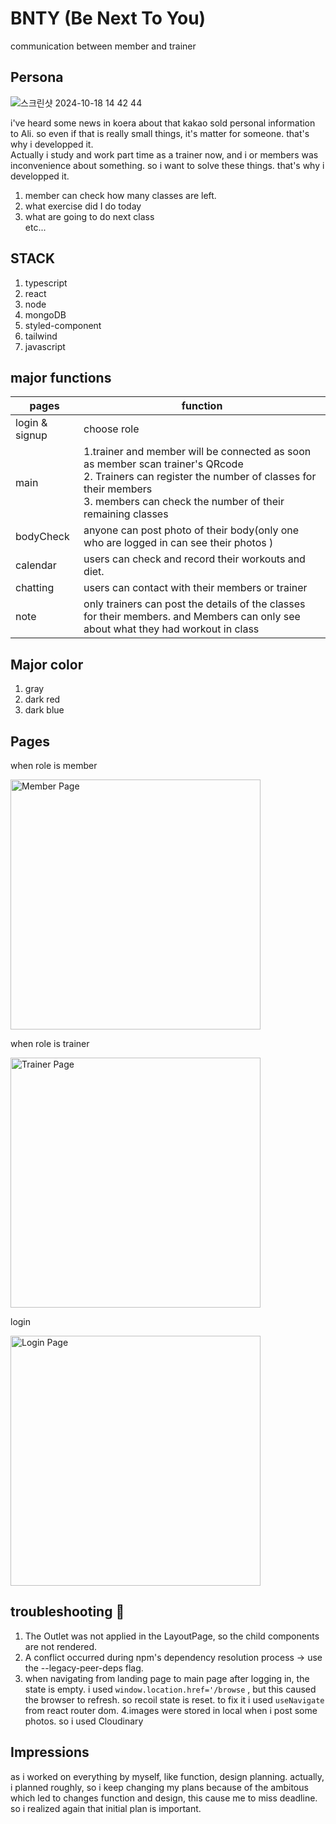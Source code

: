 # BNTY (Be Next To You)
 communication between member and trainer

## Persona
![스크린샷 2024-10-18 14 42 44](https://github.com/user-attachments/assets/5b5a981d-00c5-4290-928f-92ae454d2bdc)



i've heard some news in koera about that kakao sold personal information to Ali. so even if that is really small things, it's matter for someone. that's why i developped it.<br>
Actually i study and work part time as a trainer now, and i or members was inconvenience about something. so i want to solve these things. that's why i developped it.<br> 

1. member can check how many classes are left. 
2. what exercise did I do today
3. what are going to do next class
<br>etc...


## STACK
1. typescript
2. react
3. node
4. mongoDB
5. styled-component
6. tailwind
7. javascript

## major functions

| pages |  function  |
|----------------|-------------|
| login & signup  |  choose role      |
| main     | 1.trainer and member will be connected as soon as member scan trainer's QRcode <br> 2. Trainers can register the number of classes for their members  <br> 3. members can check the number of their remaining classes     |
| bodyCheck     | anyone can post photo of their body(only one who are logged in can see their photos )  |
| calendar     |    users can check and record their workouts and diet.   |
| chatting | users can contact with their members or trainer |
| note | only trainers can post the details of the classes for their members. and Members can only see about what they had workout in class |


## Major color 
1. gray
2. dark red
3. dark blue


## Pages
<p align="center" justify-contents="center">
  <p>when role is member</p>
  <img src="https://github.com/user-attachments/assets/7ada0cb3-68df-42b2-a857-ee2464a884f2" alt="Member Page" width="400"/>
  <p>when role is trainer</p>
  <img src="https://github.com/user-attachments/assets/a19c650c-96d0-48df-a0cd-c41f6b172663" alt="Trainer Page" width="400"/>
  <p>login</p>
  <img src="https://github.com/user-attachments/assets/1f120099-ca50-43d1-bea2-9ae89ce6639f" alt="Login Page" width="400"/>

</p>



## troubleshooting  🔫
1. The Outlet was not applied in the LayoutPage, so the child components are not rendered.
2. A conflict occurred during npm's dependency resolution process -> use the --legacy-peer-deps flag.
3. when navigating from landing page to main page after logging in, the state is empty. i used `window.location.href='/browse` , but this caused the browser to refresh. so recoil state is reset. to fix it i used `useNavigate` from react router dom. 
4.images were stored in local when i post some photos. so i used Cloudinary



## Impressions
as i worked on everything by myself, like function, design planning. actually, i planned roughly, so i keep changing my plans because of the ambitous which led to changes function and design, this cause me to miss deadline. so i realized again that initial plan is important. 
